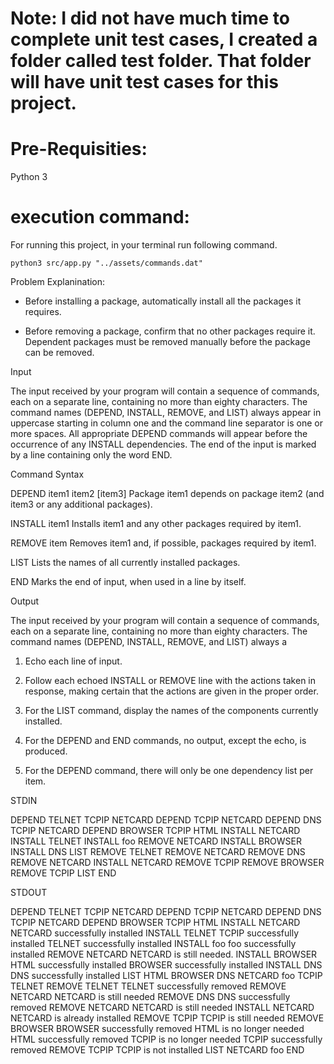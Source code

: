 # Note: I did not have much time to complete unit test cases, I created a folder called test folder. That folder will have unit test cases for this project.

# Pre-Requisities:
Python 3

# execution command:
For running this project, in your terminal run following command.

```
python3 src/app.py "../assets/commands.dat"
```


Problem Explanination:

- Before installing a package, automatically install all the packages it requires.

- Before removing a package, confirm that no other packages require it. Dependent packages must be removed manually before the package can be removed.

Input



The input received by your program will contain a sequence of commands, each on a separate line, containing no more than eighty characters. The command names (DEPEND, INSTALL, REMOVE, and LIST) always appear in uppercase starting in column one and the command line separator is one or more spaces. All appropriate DEPEND commands will appear before the occurrence of any INSTALL dependencies. The end of the input is marked by a line containing only the word END.



Command Syntax


DEPEND item1 item2 [item3]       Package item1 depends on package item2 (and item3 or any additional packages).

INSTALL item1                    Installs item1 and any other packages required by item1.

REMOVE item                      Removes item1 and, if possible, packages required by item1.

LIST                             Lists the names of all currently installed packages.

END                              Marks the end of input, when used in a line by itself.





Output



The input received by your program will contain a sequence of commands, each on a separate line, containing no more than eighty characters. The command names (DEPEND, INSTALL, REMOVE, and LIST) always a



1. Echo each line of input.

2. Follow each echoed INSTALL or REMOVE line with the actions taken in response, making certain that the actions are given in the proper order.

3. For the LIST command, display the names of the components currently installed.

4. For the DEPEND and END commands, no output, except the echo, is produced.

5. For the DEPEND command, there will only be one dependency list per item.





STDIN



DEPEND TELNET TCPIP NETCARD
DEPEND TCPIP NETCARD
DEPEND DNS TCPIP NETCARD
DEPEND BROWSER TCPIP HTML
INSTALL NETCARD
INSTALL TELNET
INSTALL foo
REMOVE NETCARD
INSTALL BROWSER
INSTALL DNS
LIST
REMOVE TELNET
REMOVE NETCARD
REMOVE DNS
REMOVE NETCARD
INSTALL NETCARD
REMOVE TCPIP
REMOVE BROWSER
REMOVE TCPIP
LIST
END




STDOUT



DEPEND TELNET TCPIP NETCARD
DEPEND TCPIP NETCARD
DEPEND DNS TCPIP NETCARD
DEPEND BROWSER TCPIP HTML
INSTALL NETCARD
NETCARD successfully installed
INSTALL TELNET
TCPIP successfully installed
TELNET successfully installed
INSTALL foo
foo successfully installed
REMOVE NETCARD
NETCARD is still needed.
INSTALL BROWSER
HTML successfully installed
BROWSER successfully installed
INSTALL DNS
 DNS successfully installed
LIST
HTML
BROWSER
DNS
NETCARD
foo
TCPIP
TELNET
REMOVE TELNET
TELNET successfully removed
REMOVE NETCARD
NETCARD is still needed
REMOVE DNS
DNS successfully removed
REMOVE NETCARD
NETCARD is still needed
INSTALL NETCARD
NETCARD is already installed
REMOVE TCPIP
TCPIP is still needed
REMOVE BROWSER
BROWSER successfully removed
HTML is no longer needed
HTML successfully removed
TCPIP is no longer needed
TCPIP successfully removed
REMOVE TCPIP
TCPIP is not installed
LIST
NETCARD
foo
END 
